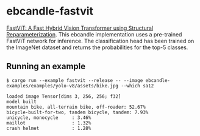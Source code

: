 # ebcandle-fastvit

[FastViT: A Fast Hybrid Vision Transformer using Structural Reparameterization](https://arxiv.org/abs/2303.14189).
This ebcandle implementation uses a pre-trained FastViT network for inference. The
classification head has been trained on the ImageNet dataset and returns the
probabilities for the top-5 classes.

## Running an example

```
$ cargo run --example fastvit --release -- --image ebcandle-examples/examples/yolo-v8/assets/bike.jpg --which sa12

loaded image Tensor[dims 3, 256, 256; f32]
model built
mountain bike, all-terrain bike, off-roader: 52.67%
bicycle-built-for-two, tandem bicycle, tandem: 7.93%
unicycle, monocycle     : 3.46%
maillot                 : 1.32%
crash helmet            : 1.28%
```
